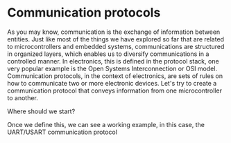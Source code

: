 # Communication protocols

As you may know, communication is the exchange of information between entities. 
Just like most of the things we have explored so far that are related to microcontrollers and embedded systems, communications are structured in organized layers, which enables us to diversify communications in a controlled manner. In electronics, this is defined in the protocol stack, one very popular example is the Open Systems Interconnection or OSI model.
Communication protocols, in the context of electronics, are sets of rules on how to communicate two or more electronic devices. Let's try to create a communication protocol that conveys information from one microcontroller to another. 

Where should we start?

Once we define this, we can see a working example, in this case, the UART/USART communication protocol
